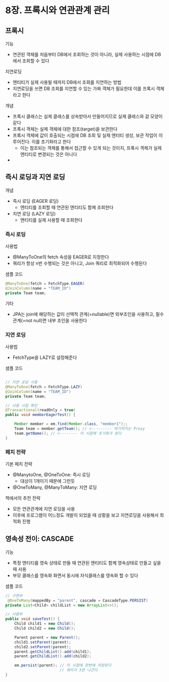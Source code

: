 # 8장. 프록시와 연관관계 관리
## 프록시
기능
- 연관된 객체를 처음부터 DB에서 조회하는 것이 아니라, 실제 사용하는 시점에 DB에서 조회할 수 있다

지연로딩
- 엔티티가 실제 사용될 때까지 DB에서 조회를 지연하는 방법
- 지연로딩을 쓰면 DB 조회를 지연할 수 있는 가짜 객체가 필요한데 이를 프록시 객체라고 한다

개념
- 프록시 클래스는 실제 클래스를 상속받아서 만들어지므로 실제 클래스와 겉 모양이 같다
- 프록시 객체는 실제 객체에 대한 참조(target)을 보관한다
- 프록시 객체에 값이 호출되는 시점에 DB 조회 및 실제 엔터티 생성, 보관 작업이 이루어진다. 이를 초기화라고 한다
   - 이는 참조되는 객체를 통해서 접근할 수 있게 되는 것이지, 프록시 객체가 실제 엔티티로 변경되는 것은 아니다
- 

## 즉시 로딩과 지연 로딩
개념
- 즉시 로딩 (EAGER 로딩)
   - 엔티티를 조회할 때 연관된 엔티티도 함께 조회한다
- 지연 로딩 (LAZY 로딩)
   - 엔티티를 실제 사용할 때 조회한다

### 즉시 로딩
사용법
- @ManyToOne의 fetch 속성을 EAGER로 지정한다
- 쿼리가 항상 n번 수행되는 것은 아니고, Join 쿼리로 최적화되어 수행된다

샘플 코드
~~~java
@ManyToOne(fetch = FetchType.EAGER)
@JoinColumn(name = "TEAM_ID")
private Team team;
~~~

기타
- JPA는 join에 해당하는 값이 선택적 관계(=nullable)면 외부조인을 사용하고, 필수 관계(=not null)면 내부 조인을 사용한다

### 지연 로딩
사용법
- FetchType을 LAZY로 설정해준다

샘플 코드
~~~java

// 지연 로딩 사용
@ManyToOne(fetch = FetchType.LAZY)
@JoinColumn(name = "TEAM_ID")
private Team team;

// 사용 시점 확인
@Transactional(readOnly = true)
public void memberEagerTest() {

    Member member = em.find(Member.class, "member1");;
    Team team = member.getTeam(); // <--------- 여기까지는 Proxy
    team.getName(); // <-------- 이 시점에 초기화가 된다
}
~~~

### 페치 전략
기본 페치 전략
- @ManytoOne, @OneToOne: 즉시 로딩
   - 대상이 1개이기 때문에 그런듯
- @OneToMany, @ManyToMany: 지연 로딩

책에서의 추천 전략
- 모든 연관관계에 지연 로딩을 사용
- 이후에 프로그램이 어느정도 개발이 되었을 때 상황을 보고 지연로딩을 사용해서 최적화 진행

## 영속성 전이: CASCADE
기능
- 특정 엔티티를 영속 상태로 만들 때 연관된 엔티티도 함께 영속상태로 만들고 싶을 때 사용
- 부모 클래스를 영속화 화면서 동시에 자식클래스를 영속화 할 수 있다

샘플 코드
~~~java
// 구현부
 @OneToMany(mappedBy = "parent", cascade = CascadeType.PERSIST)
private List<Child> childList = new ArrayList<>();

// 사용부
public void saveTest() {
    Child child1 = new Child();
    Child child2 = new Child();

    Parent parent = new Parent();
    child1.setParent(parent);
    child2.setParent(parent);
    parent.getChildList().add(child1);
    parent.getChildList().add(child2);

    em.persist(parent); // 이 시점에 한번에 저장된다
                        // 쿼리가 3번 나간다
}
~~~